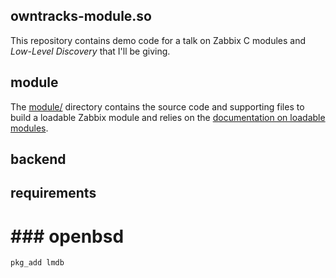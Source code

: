 ## owntracks-module.so

This repository contains demo code for a talk on Zabbix C modules and _Low-Level Discovery_ that I'll be giving.

## module

The [module/](module/) directory contains the source code and supporting files to build a loadable Zabbix module and relies on the [documentation on loadable modules](https://www.zabbix.com/documentation/current/manual/config/items/loadablemodules).

## backend

## requirements

# ### openbsd

```
pkg_add lmdb
```

